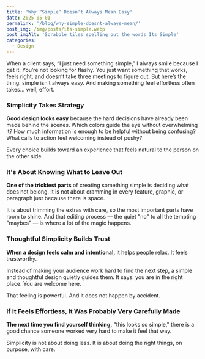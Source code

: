 ```yaml
---
title: 'Why “Simple” Doesn’t Always Mean Easy'
date: 2025-05-01
permalink: '/blog/why-simple-doesnt-always-mean/'
post_img: /img/posts/its-simple.webp
post_imgAlt: 'Scrabble tiles spelling out the words Its Simple'
categories:
  - Design
---
```


When a client says, “I just need something simple,” I always smile because I get it. You’re not looking for flashy. You just want something that works, feels right, and doesn’t take three meetings to figure out. But here’s the thing: simple isn’t always easy. And making something feel effortless often takes... well, effort.

### Simplicity Takes Strategy

**Good design looks easy** because the hard decisions have already been made behind the scenes. Which colors guide the eye without overwhelming it? How much information is enough to be helpful without being confusing? What calls to action feel welcoming instead of pushy?

Every choice builds toward an experience that feels natural to the person on the other side.

### It's About Knowing What to Leave Out

**One of the trickiest parts** of creating something simple is deciding what does not belong. It is not about cramming in every feature, graphic, or paragraph just because there is space.

It is about trimming the extras with care, so the most important parts have room to shine. And that editing process — the quiet "no" to all the tempting "maybes" — is where a lot of the magic happens.

### Thoughtful Simplicity Builds Trust

**When a design feels calm and intentional,** it helps people relax. It feels trustworthy.

Instead of making your audience work hard to find the next step, a simple and thoughtful design quietly guides them. It says: you are in the right place. You are welcome here.

That feeling is powerful. And it does not happen by accident.

### If It Feels Effortless, It Was Probably Very Carefully Made

**The next time you find yourself thinking,** "this looks so simple," there is a good chance someone worked very hard to make it feel that way.

Simplicity is not about doing less. It is about doing the right things, on purpose, with care.
